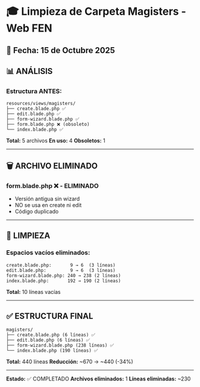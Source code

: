 # 🎓 Limpieza de Carpeta Magisters - Web FEN

## 📅 Fecha: 15 de Octubre 2025

## 📊 ANÁLISIS

### Estructura ANTES:
```
resources/views/magisters/
├── create.blade.php ✅
├── edit.blade.php ✅
├── form-wizard.blade.php ✅
├── form.blade.php ❌ (obsoleto)
└── index.blade.php ✅
```

**Total:** 5 archivos
**En uso:** 4
**Obsoletos:** 1

---

## 🗑️ ARCHIVO ELIMINADO

### **form.blade.php** ❌ - ELIMINADO
- Versión antigua sin wizard
- NO se usa en create ni edit
- Código duplicado

---

## 🧹 LIMPIEZA

### Espacios vacíos eliminados:
```
create.blade.php:       9 → 6  (3 líneas)
edit.blade.php:         9 → 6  (3 líneas)
form-wizard.blade.php: 240 → 238 (2 líneas)
index.blade.php:       192 → 190 (2 líneas)
```

**Total:** 10 líneas vacías

---

## ✅ ESTRUCTURA FINAL

```
magisters/
├── create.blade.php (6 líneas) ✅
├── edit.blade.php (6 líneas) ✅
├── form-wizard.blade.php (238 líneas) ✅
└── index.blade.php (190 líneas) ✅
```

**Total:** 440 líneas
**Reducción:** ~670 → ~440 (-34%)

---

**Estado:** ✅ COMPLETADO
**Archivos eliminados:** 1
**Líneas eliminadas:** ~230
